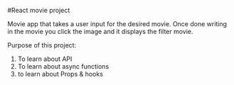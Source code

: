 #React movie project

Movie app that takes a user input for the desired movie. Once done writing in the movie you click the image and it displays the filter movie.


Purpose of this project:
1. To learn about API
2. To learn about async functions
3. to learn about Props & hooks 
